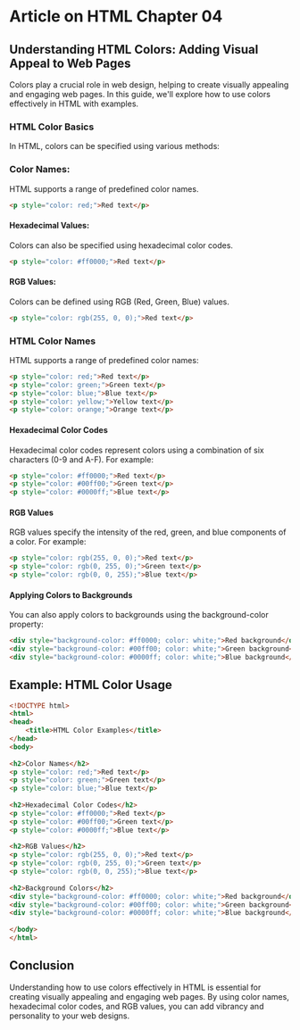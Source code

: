 # Article on HTML Chapter 04
## Understanding HTML Colors: Adding Visual Appeal to Web Pages

Colors play a crucial role in web design, helping to create visually appealing and engaging web pages. In this guide, we'll explore how to use colors effectively in HTML with examples.

### HTML Color Basics
In HTML, colors can be specified using various methods:

### Color Names: 
HTML supports a range of predefined color names.
```html
<p style="color: red;">Red text</p>
```
#### Hexadecimal Values: 
Colors can also be specified using hexadecimal color codes.
```html
<p style="color: #ff0000;">Red text</p>
```

#### RGB Values: 
Colors can be defined using RGB (Red, Green, Blue) values.
```html
<p style="color: rgb(255, 0, 0);">Red text</p>
```

### HTML Color Names
HTML supports a range of predefined color names:
```html
<p style="color: red;">Red text</p>
<p style="color: green;">Green text</p>
<p style="color: blue;">Blue text</p>
<p style="color: yellow;">Yellow text</p>
<p style="color: orange;">Orange text</p>
```

#### Hexadecimal Color Codes
Hexadecimal color codes represent colors using a combination of six characters (0-9 and A-F). For example:
```html
<p style="color: #ff0000;">Red text</p>
<p style="color: #00ff00;">Green text</p>
<p style="color: #0000ff;">Blue text</p>
```

#### RGB Values
RGB values specify the intensity of the red, green, and blue components of a color. For example:
```html
<p style="color: rgb(255, 0, 0);">Red text</p>
<p style="color: rgb(0, 255, 0);">Green text</p>
<p style="color: rgb(0, 0, 255);">Blue text</p>
```

#### Applying Colors to Backgrounds
You can also apply colors to backgrounds using the background-color property:
```html
<div style="background-color: #ff0000; color: white;">Red background</div>
<div style="background-color: #00ff00; color: white;">Green background</div>
<div style="background-color: #0000ff; color: white;">Blue background</div>
```

## Example: HTML Color Usage
```html
<!DOCTYPE html>
<html>
<head>
    <title>HTML Color Examples</title>
</head>
<body>
 
<h2>Color Names</h2>
<p style="color: red;">Red text</p>
<p style="color: green;">Green text</p>
<p style="color: blue;">Blue text</p>
 
<h2>Hexadecimal Color Codes</h2>
<p style="color: #ff0000;">Red text</p>
<p style="color: #00ff00;">Green text</p>
<p style="color: #0000ff;">Blue text</p>
 
<h2>RGB Values</h2>
<p style="color: rgb(255, 0, 0);">Red text</p>
<p style="color: rgb(0, 255, 0);">Green text</p>
<p style="color: rgb(0, 0, 255);">Blue text</p>
 
<h2>Background Colors</h2>
<div style="background-color: #ff0000; color: white;">Red background</div>
<div style="background-color: #00ff00; color: white;">Green background</div>
<div style="background-color: #0000ff; color: white;">Blue background</div>
 
</body>
</html>
```

## Conclusion
Understanding how to use colors effectively in HTML is essential for creating visually appealing and engaging web pages. By using color names, hexadecimal color codes, and RGB values, you can add vibrancy and personality to your web designs.